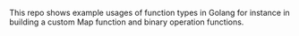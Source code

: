 This repo shows example usages of function types in Golang for instance in building a custom Map function and binary operation functions.

